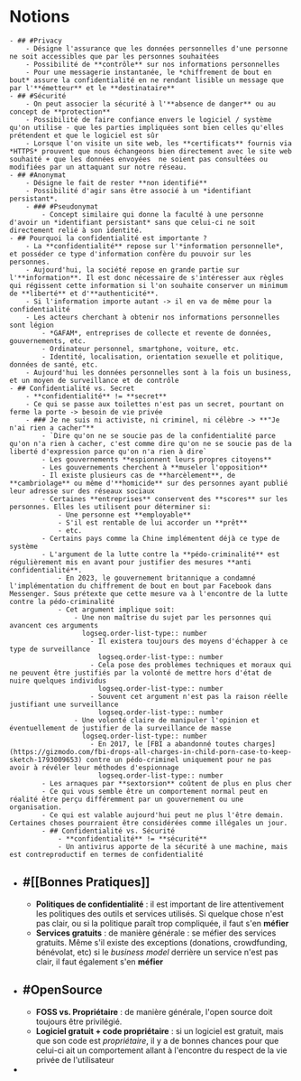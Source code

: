 # Notions
	- ## #Privacy
		- Désigne l'assurance que les données personnelles d'une personne ne soit accessibles que par les personnes souhaitées
		- Possibilité de **contrôle** sur nos informations personnelles
		- Pour une messagerie instantanée, le *chiffrement de bout en bout* assure la confidentialité en ne rendant lisible un message que par l'**émetteur** et le **destinataire**
	- ## #Sécurité
		- On peut associer la sécurité à l'**absence de danger** ou au concept de **protection**
		- Possibilité de faire confiance envers le logiciel / système qu'on utilise - que les parties impliquées sont bien celles qu'elles prétendent et que le logiciel est sûr
		- Lorsque l'on visite un site web, les **certificats** fournis via *HTTPS* prouvent que nous échangeons bien directement avec le site web souhaité + que les données envoyées  ne soient pas consultées ou modifiées par un attaquant sur notre réseau.
	- ## #Anonymat
		- Désigne le fait de rester **non identifié**
		- Possibilité d'agir sans être associé à un *identifiant persistant*.
		- ### #Pseudonymat
			- Concept similaire qui donne la faculté à une personne d'avoir un *identifiant persistant* sans que celui-ci ne soit directement relié à son identité.
	- ## Pourquoi la confidentialité est importante ?
		- La **confidentialité** repose sur l'*information personnelle*, et posséder ce type d'information confère du pouvoir sur les personnes.
		- Aujourd'hui, la société repose en grande partie sur l'**information**. Il est donc nécessaire de s'intéresser aux règles qui régissent cette information si l'on souhaite conserver un minimum de **liberté** et d'**authenticité**.
		- Si l'information importe autant -> il en va de même pour la confidentialité
		- Les acteurs cherchant à obtenir nos informations personnelles sont légion
			- *GAFAM*, entreprises de collecte et revente de données, gouvernements, etc.
			- Ordinateur personnel, smartphone, voiture, etc.
			- Identité, localisation, orientation sexuelle et politique, données de santé, etc.
		- Aujourd'hui les données personnelles sont à la fois un business, et un moyen de surveillance et de contrôle
	- ## Confidentialité vs. Secret
		- **confidentialité** != **secret**
		- Ce qui se passe aux toilettes n'est pas un secret, pourtant on ferme la porte -> besoin de vie privée
		- ### Je ne suis ni activiste, ni criminel, ni célèbre -> **"Je n'ai rien a cacher"**
			- `Dire qu'on ne se soucie pas de la confidentialité parce qu'on n'a rien à cacher, c'est comme dire qu'on ne se soucie pas de la liberté d'expression parce qu'on n'a rien à dire`
			- Les gouvernements **espionnent leurs propres citoyens**
			- Les gouvernements cherchent à **museler l'opposition**
			- Il existe plusieurs cas de **harcèlement**, de **cambriolage** ou même d'**homicide** sur des personnes ayant publié leur adresse sur des réseaux sociaux
			- Certaines **entreprises** conservent des **scores** sur les personnes. Elles les utilisent pour déterminer si:
				- Une personne est **employable**
				- S'il est rentable de lui accorder un **prêt**
				- etc.
			- Certains pays comme la Chine implémentent déjà ce type de système
			- L'argument de la lutte contre la **pédo-criminalité** est régulièrement mis en avant pour justifier des mesures **anti confidentialité**.
				- En 2023, le gouvernement britannique a condamné l'implémentation du chiffrement de bout en bout par Facebook dans Messenger. Sous prétexte que cette mesure va à l'encontre de la lutte contre la pédo-criminalité
				- Cet argument implique soit:
					- Une non maîtrise du sujet par les personnes qui avancent ces arguments
					  logseq.order-list-type:: number
						- Il existera toujours des moyens d'échapper à ce type de surveillance
						  logseq.order-list-type:: number
						- Cela pose des problèmes techniques et moraux qui ne peuvent être justifiés par la volonté de mettre hors d'état de nuire quelques individus
						  logseq.order-list-type:: number
						- Souvent cet argument n'est pas la raison réelle justifiant une surveillance
						  logseq.order-list-type:: number
					- Une volonté claire de manipuler l'opinion et éventuellement de justifier de la surveillance de masse
					  logseq.order-list-type:: number
						- En 2017, le [FBI a abandonné toutes charges](https://gizmodo.com/fbi-drops-all-charges-in-child-porn-case-to-keep-sketch-1793009653) contre un pédo-criminel uniquement pour ne pas avoir à révéler leur méthodes d'espionnage
						  logseq.order-list-type:: number
			- Les arnaques par **sextorsion** coûtent de plus en plus cher
			- Ce qui vous semble être un comportement normal peut en réalité être perçu différemment par un gouvernement ou une organisation.
			- Ce qui est valable aujourd'hui peut ne plus l'être demain. Certaines choses pourraient être considérées comme illégales un jour.
			- ## Confidentialité vs. Sécurité
				- **confidentialité** != **sécurité**
				- Un antivirus apporte de la sécurité à une machine, mais est contreproductif en termes de confidentialité
- ## #[[Bonnes Pratiques]]
	- **Politiques de confidentialité** : il est important de lire attentivement les politiques des outils et services utilisés. Si quelque chose n'est pas clair, ou si la politique paraît trop compliquée, il faut s'en **méfier**
	- **Services gratuits** : de manière générale : se méfier des services gratuits. Même s'il existe des exceptions (donations, crowdfunding, bénévolat, etc) si le *business model* derrière un service n'est pas clair, il faut également s'en **méfier**
- ## #OpenSource
	- **FOSS vs. Propriétaire** : de manière générale, l'open source doit toujours être privilégié.
	- **Logiciel gratuit + code propriétaire** : si un logiciel est gratuit, mais que son code est *propriétaire*, il y a de bonnes chances pour que celui-ci ait un comportement allant à l'encontre du respect de la vie privée de l'utilisateur
-